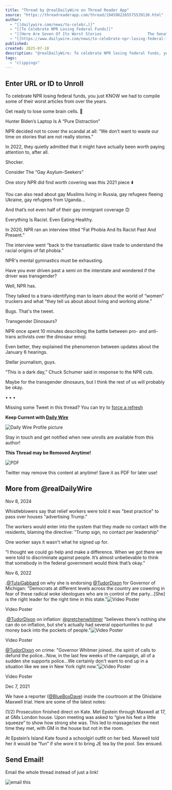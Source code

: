 ```yaml
---
title: "Thread by @realDailyWire on Thread Reader App"
source: "https://threadreaderapp.com/thread/1945982265575539130.html"
author:
  - "[[dailywire.com/news/to-celebr…]]"
  - "[[To Celebrate NPR Losing Federal Funds]]"
  - "[[Here Are Seven Of Its Worst Stories                    The Senate voted in the early hours of Thursday morning to end federal funding of NPR programs deemed wasteful and ideologically driven. Liberals say the move will reduce safety warnings for rural Ame…]]"
  - "[[https://www.dailywire.com/news/to-celebrate-npr-losing-federal-funds-here-are-seven-of-its-worst-stories?topStoryPosition=undefined&author=Catherine+Maxwell&category=News+and+Commentary&elementPosition=1&row=1&rowHeadline=Top+Stories&rowType=Top+Stories&title=To+Celebrate+NPR+Losing+Federal+Funds%2C+Here+Are+Seven+Of+Its+Worst+Stories]]"
published:
created: 2025-07-18
description: "@realDailyWire: To celebrate NPR losing federal funds, you just KNOW we had to compile some of their worst articles from over the years. Get ready to lose some brain cells. 🧵 Hunter Biden’s Laptop Is A...…"
tags:
  - "clippings"
---
```

## Enter URL or ID to Unroll

To celebrate NPR losing federal funds, you just KNOW we had to compile some of their worst articles from over the years.  
  
Get ready to lose some brain cells. 🧵

Hunter Biden’s Laptop Is A “Pure Distraction”  
  
NPR decided not to cover the scandal at all: “We don’t want to waste our time on stories that are not really stories."  
  
In 2022, they quietly admitted that it might have actually been worth paying attention to, after all.  
  
Shocker.

Consider The “Gay Asylum-Seekers”  
  
One story NPR did find worth covering was this 2021 piece ⬇️  
  
You can also read about gay Muslims living in Russia, gay refugees fleeing Ukraine, gay refugees from Uganda...  
  
And that’s not even half of their gay immigrant coverage 🙃

Everything Is Racist. Even Eating Healthy.  
  
In 2020, NPR ran an interview titled “Fat Phobia And Its Racist Past And Present.”  
  
The interview went “back to the transatlantic slave trade to understand the racial origins of fat phobia.”  
  
NPR's mental gymnastics must be exhausting.

Have you ever driven past a semi on the interstate and wondered if the driver was transgender?  
  
Well, NPR has.  
  
They talked to a trans-identifying man to learn about the world of “women" truckers and what “they tell us about about living and working alone.”

Bugs. That's the tweet.

Transgender Dinosaurs?  
  
NPR once spent 10 minutes describing the battle between pro- and anti-trans activists over the dinosaur emoji.  
  
Even better, they explained the phenomenon between updates about the January 6 hearings.  
  
Stellar journalism, guys.

“This is a dark day,” Chuck Schumer said in response to the NPR cuts.  
  
Maybe for the transgender dinosaurs, but I think the rest of us will probably be okay.  
  

• • •

Missing some Tweet in this thread? You can try to [force a refresh](https://threadreaderapp.com/thread/#)

**Keep Current with [Daily Wire](https://threadreaderapp.com/user/realDailyWire)**

![Daily Wire Profile picture](https://pbs.twimg.com/profile_images/1938258418332008448/0cXQdMaz_bigger.jpg)

Stay in touch and get notified when new unrolls are available from this author!

**This Thread may be Removed Anytime!**

![PDF](https://threadreaderapp.com/assets/icon-pdf-ceb3626bf7a8daddf0ed92c9f804942d567013f5556e880d9c5e2c234ebe021d.png)

Twitter may remove this content at anytime! Save it as PDF for later use!

## More from @realDailyWire

Nov 8, 2024

Whistleblowers say that relief workers were told it was "best practice" to pass over houses "advertising Trump."  
  
The workers would enter into the system that they made no contact with the residents, blaming the directive: "Trump sign, no contact per leadership"

One worker says it wasn't what he signed up for.  
  
"I thought we could go help and make a difference. When we got there we were told to discriminate against people. It’s almost unbelievable to think that somebody in the federal government would think that’s okay.”

Nov 6, 2022

.[@TulsiGabbard](https://twitter.com/TulsiGabbard) on why she is endorsing [@TudorDixon](https://twitter.com/TudorDixon) for Governor of Michigan: "Democrats at different levels across the country are cowering in fear of these radical woke ideologues who are in control of the party...\[She\] is the right leader for the right time in this state."![Video Poster](https://pbs.twimg.com/amplify_video_thumb/1589356005024055298/img/SGwZeodzEymm7b8y.jpg)

Video Poster

.[@TudorDixon](https://twitter.com/TudorDixon) on inflation: [@gretchenwhitmer](https://twitter.com/gretchenwhitmer) "believes there's nothing she can do on inflation, but she's actually had several opportunities to put money back into the pockets of people."![Video Poster](https://pbs.twimg.com/ext_tw_video_thumb/1589359800609128453/pu/img/ow7L3ps72-gIaTiW.jpg)

Video Poster

[@TudorDixon](https://twitter.com/TudorDixon) on crime: "Governor Whitmer joined...the spirit of calls to defund the police...Now, in the last few weeks of the campaign, all of a sudden she supports police...We certainly don't want to end up in a situation like we see in New York right now."![Video Poster](https://pbs.twimg.com/ext_tw_video_thumb/1589361456218312709/pu/img/ELBEVyXk_GFrcaAG.jpg)

Video Poster

Dec 7, 2021

We have a reporter ([@BlueBoxDave](https://twitter.com/BlueBoxDave)) inside the courtroom at the Ghislaine Maxwell trial. Here are some of the latest notes:

(1/2) Prosecution finished direct on Kate. Met Epstein through Maxwell at 17, at GMs London house. Upon meeting was asked to “give his feet a little squeeze” to show how strong she was. This led to massage/sex the next time they met, with GM in the house but not in the room.

At Epstein’s Island Kate found a schoolgirl outfit on her bed. Maxwell told her it would be “fun” if she wore it to bring JE tea by the pool. Sex ensued.

## Send Email!

Email the whole thread instead of just a link!

![email this](https://threadreaderapp.com/assets/emailthisv3-19db7e62925577c40531c0104134c2d93d1434dc7b3d7b20b761bea35c595420.gif)